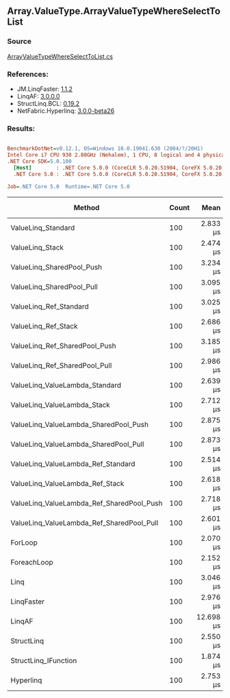 ﻿## Array.ValueType.ArrayValueTypeWhereSelectToList

### Source
[ArrayValueTypeWhereSelectToList.cs](../LinqBenchmarks/Array/ValueType/ArrayValueTypeWhereSelectToList.cs)

### References:
- JM.LinqFaster: [1.1.2](https://www.nuget.org/packages/JM.LinqFaster/1.1.2)
- LinqAF: [3.0.0.0](https://www.nuget.org/packages/LinqAF/3.0.0.0)
- StructLinq.BCL: [0.19.2](https://www.nuget.org/packages/StructLinq.BCL/0.19.2)
- NetFabric.Hyperlinq: [3.0.0-beta26](https://www.nuget.org/packages/NetFabric.Hyperlinq/3.0.0-beta26)

### Results:
``` ini

BenchmarkDotNet=v0.12.1, OS=Windows 10.0.19041.630 (2004/?/20H1)
Intel Core i7 CPU 930 2.80GHz (Nehalem), 1 CPU, 8 logical and 4 physical cores
.NET Core SDK=5.0.100
  [Host]        : .NET Core 5.0.0 (CoreCLR 5.0.20.51904, CoreFX 5.0.20.51904), X64 RyuJIT
  .NET Core 5.0 : .NET Core 5.0.0 (CoreCLR 5.0.20.51904, CoreFX 5.0.20.51904), X64 RyuJIT

Job=.NET Core 5.0  Runtime=.NET Core 5.0  

```
|                                    Method | Count |      Mean |     Error |    StdDev |    Median | Ratio | RatioSD |  Gen 0 | Gen 1 | Gen 2 | Allocated |
|------------------------------------------ |------ |----------:|----------:|----------:|----------:|------:|--------:|-------:|------:|------:|----------:|
|                        ValueLinq_Standard |   100 |  2.833 μs | 0.0557 μs | 0.1059 μs |  2.855 μs |  1.37 |    0.07 | 1.2207 |     - |     - |   4.99 KB |
|                           ValueLinq_Stack |   100 |  2.474 μs | 0.0495 μs | 0.1117 μs |  2.502 μs |  1.20 |    0.08 | 0.4883 |     - |     - |   2.01 KB |
|                 ValueLinq_SharedPool_Push |   100 |  3.234 μs | 0.0648 μs | 0.1450 μs |  3.227 μs |  1.56 |    0.08 | 0.4883 |     - |     - |   2.01 KB |
|                 ValueLinq_SharedPool_Pull |   100 |  3.095 μs | 0.0619 μs | 0.1359 μs |  3.096 μs |  1.50 |    0.09 | 0.4883 |     - |     - |   2.01 KB |
|                    ValueLinq_Ref_Standard |   100 |  3.025 μs | 0.0607 μs | 0.1369 μs |  3.024 μs |  1.46 |    0.09 | 1.2207 |     - |     - |   4.99 KB |
|                       ValueLinq_Ref_Stack |   100 |  2.686 μs | 0.0531 μs | 0.1262 μs |  2.688 μs |  1.30 |    0.08 | 0.4883 |     - |     - |   2.01 KB |
|             ValueLinq_Ref_SharedPool_Push |   100 |  3.185 μs | 0.0628 μs | 0.1391 μs |  3.197 μs |  1.54 |    0.09 | 0.4883 |     - |     - |   2.01 KB |
|             ValueLinq_Ref_SharedPool_Pull |   100 |  2.986 μs | 0.0598 μs | 0.1764 μs |  2.971 μs |  1.45 |    0.11 | 0.4883 |     - |     - |   2.01 KB |
|            ValueLinq_ValueLambda_Standard |   100 |  2.639 μs | 0.0528 μs | 0.1223 μs |  2.641 μs |  1.28 |    0.08 | 1.2207 |     - |     - |   4.99 KB |
|               ValueLinq_ValueLambda_Stack |   100 |  2.712 μs | 0.0542 μs | 0.1400 μs |  2.703 μs |  1.31 |    0.09 | 0.4883 |     - |     - |   2.01 KB |
|     ValueLinq_ValueLambda_SharedPool_Push |   100 |  2.875 μs | 0.0571 μs | 0.0985 μs |  2.885 μs |  1.39 |    0.07 | 0.4883 |     - |     - |   2.01 KB |
|     ValueLinq_ValueLambda_SharedPool_Pull |   100 |  2.873 μs | 0.0571 μs | 0.1506 μs |  2.892 μs |  1.39 |    0.09 | 0.4883 |     - |     - |   2.01 KB |
|        ValueLinq_ValueLambda_Ref_Standard |   100 |  2.514 μs | 0.0503 μs | 0.1062 μs |  2.529 μs |  1.21 |    0.07 | 1.2207 |     - |     - |   4.99 KB |
|           ValueLinq_ValueLambda_Ref_Stack |   100 |  2.618 μs | 0.0761 μs | 0.2244 μs |  2.679 μs |  1.20 |    0.13 | 0.4883 |     - |     - |   2.01 KB |
| ValueLinq_ValueLambda_Ref_SharedPool_Push |   100 |  2.718 μs | 0.0543 μs | 0.1280 μs |  2.718 μs |  1.32 |    0.09 | 0.4883 |     - |     - |   2.01 KB |
| ValueLinq_ValueLambda_Ref_SharedPool_Pull |   100 |  2.601 μs | 0.0521 μs | 0.1327 μs |  2.634 μs |  1.26 |    0.09 | 0.4883 |     - |     - |   2.01 KB |
|                                   ForLoop |   100 |  2.070 μs | 0.0408 μs | 0.0815 μs |  2.081 μs |  1.00 |    0.00 | 1.2207 |     - |     - |   4.99 KB |
|                               ForeachLoop |   100 |  2.152 μs | 0.0413 μs | 0.0835 μs |  2.166 μs |  1.04 |    0.06 | 1.2207 |     - |     - |   4.99 KB |
|                                      Linq |   100 |  3.046 μs | 0.0609 μs | 0.1423 μs |  3.060 μs |  1.48 |    0.10 | 1.2589 |     - |     - |   5.16 KB |
|                                LinqFaster |   100 |  2.976 μs | 0.0592 μs | 0.1430 μs |  2.993 μs |  1.43 |    0.08 | 1.9341 |     - |     - |   7.91 KB |
|                                    LinqAF |   100 | 12.698 μs | 0.5581 μs | 1.5183 μs | 12.300 μs |  6.26 |    0.87 |      - |     - |     - |   4.99 KB |
|                                StructLinq |   100 |  2.550 μs | 0.0509 μs | 0.1085 μs |  2.533 μs |  1.24 |    0.08 | 0.5112 |     - |     - |    2.1 KB |
|                      StructLinq_IFunction |   100 |  1.874 μs | 0.0373 μs | 0.0710 μs |  1.874 μs |  0.91 |    0.05 | 0.4902 |     - |     - |   2.01 KB |
|                                 Hyperlinq |   100 |  2.753 μs | 0.0548 μs | 0.1168 μs |  2.757 μs |  1.33 |    0.08 | 0.5074 |     - |     - |   2.08 KB |
